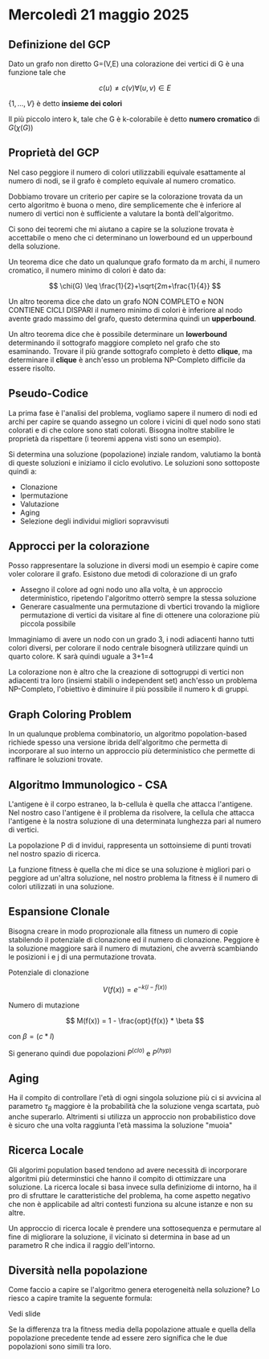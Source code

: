 # Mercoledì 21 maggio 2025

## Definizione del GCP

Dato un grafo non diretto G=(V,E) una colorazione dei vertici di G è una funzione tale che

$$
c(u) \neq c(v) \forall (u,v) \in E
$$

$\{1,...,V\}$ è detto **insieme dei colori**

Il più piccolo intero k, tale che G è k-colorabile è detto **numero cromatico** di $G(\chi(G))$

## Proprietà del GCP

Nel caso peggiore il numero di colori utilizzabili equivale esattamente al numero di nodi, se il grafo è completo equivale al numero cromatico. 

Dobbiamo trovare un criterio per capire se la colorazione trovata da un certo algoritmo è buona o meno, dire semplicemente che è inferiore al numero di vertici non è sufficiente a valutare la bontà dell'algoritmo.

Ci sono dei teoremi che mi aiutano a capire se la soluzione trovata è accettabile o meno che ci determinano un lowerbound ed un upperbound della soluzione.

Un teorema dice che dato un qualunque grafo formato da m archi, il numero cromatico, il numero minimo di colori è dato da:

$$
\chi(G) \leq \frac{1}{2}+\sqrt{2m+\frac{1}{4}}
$$


Un altro teorema dice che dato un grafo NON COMPLETO e NON CONTIENE CICLI DISPARI il numero minimo di colori è inferiore al nodo avente grado massimo del grafo, questo determina quindi un **upperbound**.

Un altro teorema dice che è possibile determinare un **lowerbound** determinando il sottografo maggiore completo nel grafo che sto esaminando. Trovare il più grande sottografo completo è detto **clique**, ma determinare il **clique** è anch'esso un problema NP-Completo difficile da essere risolto.

## Pseudo-Codice

La prima fase è l'analisi del problema, vogliamo sapere il numero di nodi ed archi per capire se quando assegno un colore i vicini di quel nodo sono stati colorati e di che colore sono stati colorati. Bisogna inoltre stabilire le proprietà da rispettare (i teoremi appena visti sono un esempio).

Si determina una soluzione (popolazione) inziale random, valutiamo la bontà di queste soluzioni e iniziamo il ciclo evolutivo. Le soluzioni sono sottoposte quindi a:
- Clonazione
- Ipermutazione 
- Valutazione
- Aging
- Selezione degli individui migliori sopravvisuti

## Approcci per la colorazione

Posso rappresentare la soluzione in diversi modi un esempio è capire come voler colorare il grafo. Esistono due metodi di colorazione di un grafo

- Assegno il colore ad ogni nodo uno alla volta, è un approccio deterministico, ripetendo l'algoritmo otterrò sempre la stessa soluzione
- Generare casualmente una permutazione di vbertici trovando la migliore permutazione di vertici da visitare al fine di ottenere una colorazione più piccola possibile

Immaginiamo di avere un nodo con un grado 3, i nodi adiacenti hanno tutti colori diversi, per colorare il nodo centrale bisognerà utilizzare quindi un quarto colore. K sarà quindi uguale a 3+1=4

La colorazione non è altro che la creazione di sottogruppi di vertici non adiacenti tra loro (insiemi stabili o independent set) anch'esso un problema NP-Completo, l'obiettivo è diminuire il più possibile il numero k di gruppi.

## Graph Coloring Problem

In un qualunque problema combinatorio, un algoritmo popolation-based richiede spesso una versione ibrida dell'algoritmo che permetta di incorporare al suo interno un approccio più deterministico che permette di raffinare le soluzioni trovate.

## Algoritmo Immunologico - CSA

L'antigene è il corpo estraneo, la b-cellula è quella che attacca l'antigene. 
Nel nostro caso l'antigene è il problema da risolvere, la cellula che attacca l'antigene è la nostra soluzione di una determinata lunghezza pari al numero di vertici.

La popolazione P di d invidui, rappresenta un sottoinsieme di punti trovati nel nostro spazio di ricerca.

La funzione fitness è quella che mi dice se una soluzione è migliori pari o peggiore ad un'altra soluzione, nel nostro problema la fitness è il numero di colori utilizzati in una soluzione.

## Espansione Clonale

Bisogna creare in modo proprozionale alla fitness un numero di copie stabilendo il potenziale di clonazione ed il numero di clonazione. Peggiore è la soluzione maggiore sarà il numero di mutazioni, che avverrà scambiando le posizioni i e j di una permutazione trovata.

Potenziale di clonazione

$$
V(f(x)) = e^{-k(l-f(x))}
$$

Numero di mutazione

$$
M(f(x)) = 1 - \frac{opt}{f(x)} * \beta
$$

con $\beta = (c*l)$

Si generano quindi due popolazioni $P^{(clo)}$ e $P^{(hyp)}$

## Aging

Ha il compito di controllare l'età di ogni singola soluzione più ci si avvicina al parametro $\tau_B$ maggiore è la probabilità che la soluzione venga scartata, può anche superarlo. Altrimenti si utilizza un approccio non probabilistico dove è sicuro che una volta raggiunta l'età massima la soluzione "muoia"

## Ricerca Locale

Gli algorimi population based tendono ad avere necessità di incorporare algoritmi più determinstici che hanno il compito di ottimizzare una soluzione. 
La ricerca locale si basa invece sulla definiziome di intorno, ha il pro di sfruttare le caratteristiche del problema, ha come aspetto negativo che non è applicabile ad altri contesti funziona su alcune istanze e non su altre.

Un approccio di ricerca locale è prendere una sottosequenza e permutare al fine di migliorare la soluzione, il vicinato si determina in base ad un parametro R che indica il raggio dell'intorno.

## Diversità nella popolazione

Come faccio a capire se l'algoritmo genera eterogeneità nella soluzione? Lo riesco a capire tramite la seguente formula:

Vedi slide

Se la differenza tra la fitness media della popolazione attuale e quella della popolazione precedente tende ad essere zero significa che le due popolazioni sono simili tra loro.